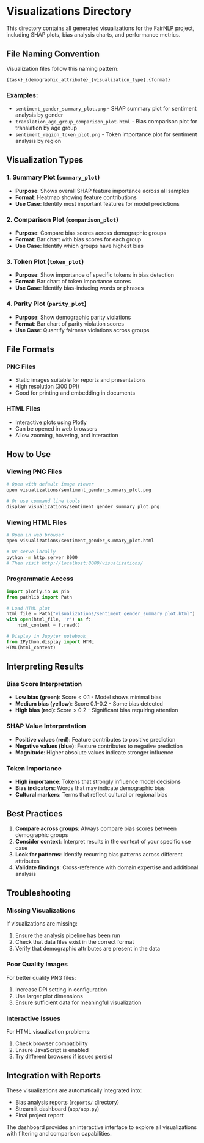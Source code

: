 # Visualizations Directory

This directory contains all generated visualizations for the FairNLP project, including SHAP plots, bias analysis charts, and performance metrics.

## File Naming Convention

Visualization files follow this naming pattern:
```
{task}_{demographic_attribute}_{visualization_type}.{format}
```

### Examples:
- `sentiment_gender_summary_plot.png` - SHAP summary plot for sentiment analysis by gender
- `translation_age_group_comparison_plot.html` - Bias comparison plot for translation by age group
- `sentiment_region_token_plot.png` - Token importance plot for sentiment analysis by region

## Visualization Types

### 1. Summary Plot (`summary_plot`)
- **Purpose**: Shows overall SHAP feature importance across all samples
- **Format**: Heatmap showing feature contributions
- **Use Case**: Identify most important features for model predictions

### 2. Comparison Plot (`comparison_plot`)
- **Purpose**: Compare bias scores across demographic groups
- **Format**: Bar chart with bias scores for each group
- **Use Case**: Identify which groups have highest bias

### 3. Token Plot (`token_plot`)
- **Purpose**: Show importance of specific tokens in bias detection
- **Format**: Bar chart of token importance scores
- **Use Case**: Identify bias-inducing words or phrases

### 4. Parity Plot (`parity_plot`)
- **Purpose**: Show demographic parity violations
- **Format**: Bar chart of parity violation scores
- **Use Case**: Quantify fairness violations across groups

## File Formats

### PNG Files
- Static images suitable for reports and presentations
- High resolution (300 DPI)
- Good for printing and embedding in documents

### HTML Files
- Interactive plots using Plotly
- Can be opened in web browsers
- Allow zooming, hovering, and interaction

## How to Use

### Viewing PNG Files
```bash
# Open with default image viewer
open visualizations/sentiment_gender_summary_plot.png

# Or use command line tools
display visualizations/sentiment_gender_summary_plot.png
```

### Viewing HTML Files
```bash
# Open in web browser
open visualizations/sentiment_gender_summary_plot.html

# Or serve locally
python -m http.server 8000
# Then visit http://localhost:8000/visualizations/
```

### Programmatic Access
```python
import plotly.io as pio
from pathlib import Path

# Load HTML plot
html_file = Path("visualizations/sentiment_gender_summary_plot.html")
with open(html_file, 'r') as f:
    html_content = f.read()

# Display in Jupyter notebook
from IPython.display import HTML
HTML(html_content)
```

## Interpreting Results

### Bias Score Interpretation
- **Low bias (green)**: Score < 0.1 - Model shows minimal bias
- **Medium bias (yellow)**: Score 0.1-0.2 - Some bias detected
- **High bias (red)**: Score > 0.2 - Significant bias requiring attention

### SHAP Value Interpretation
- **Positive values (red)**: Feature contributes to positive prediction
- **Negative values (blue)**: Feature contributes to negative prediction
- **Magnitude**: Higher absolute values indicate stronger influence

### Token Importance
- **High importance**: Tokens that strongly influence model decisions
- **Bias indicators**: Words that may indicate demographic bias
- **Cultural markers**: Terms that reflect cultural or regional bias

## Best Practices

1. **Compare across groups**: Always compare bias scores between demographic groups
2. **Consider context**: Interpret results in the context of your specific use case
3. **Look for patterns**: Identify recurring bias patterns across different attributes
4. **Validate findings**: Cross-reference with domain expertise and additional analysis

## Troubleshooting

### Missing Visualizations
If visualizations are missing:
1. Ensure the analysis pipeline has been run
2. Check that data files exist in the correct format
3. Verify that demographic attributes are present in the data

### Poor Quality Images
For better quality PNG files:
1. Increase DPI setting in configuration
2. Use larger plot dimensions
3. Ensure sufficient data for meaningful visualization

### Interactive Issues
For HTML visualization problems:
1. Check browser compatibility
2. Ensure JavaScript is enabled
3. Try different browsers if issues persist

## Integration with Reports

These visualizations are automatically integrated into:
- Bias analysis reports (`reports/` directory)
- Streamlit dashboard (`app/app.py`)
- Final project report

The dashboard provides an interactive interface to explore all visualizations with filtering and comparison capabilities. 